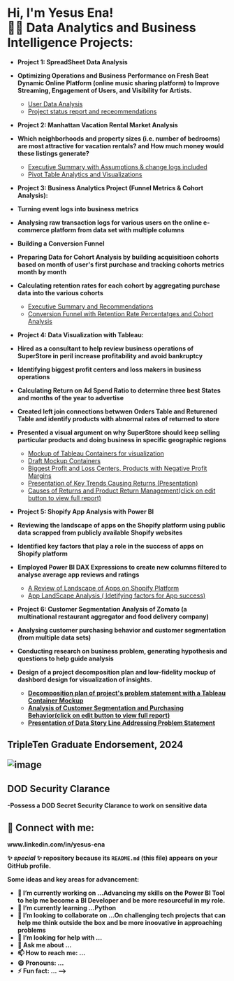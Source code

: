 <h1>Hi, I'm Yesus Ena! <br/><a 

<h2>👨‍💻 Data Analytics and Business Intelligence Projects:</h2>

- <b>Project 1: SpreadSheet Data Analysis
- Optimizing Operations and Business Performance on Fresh Beat Dynamic Online  Platform (online music sharing platform) to Improve Streaming, Engagement of Users, and Visibility for Artists.</b>
  - [User Data Analysis](https://docs.google.com/spreadsheets/d/1cD7Boge2K6DJ3aTJQ6-l615oshyRUdm3kEcFbZwJkaw/edit?usp=sharing)
  - [Project status report and receommendations](https://docs.google.com/document/d/1lJVfLP8kztqAxxQishqC4Ci6aUZw_8x7b0B2o6B-X5g/edit?usp=sharing)
    
    
- <b> Project 2: Manhattan Vacation Rental Market Analysis
- Which neighborhoods and property sizes (i.e. number of bedrooms) are most attractive for vacation rentals? and How much money would these listings generate?</b>
  - [Executive Summary with Assumptions & change logs included](https://docs.google.com/spreadsheets/d/1z9C0dAn7hjvEZ-z9EcpFhvgfeZJmWFlcZr51ZMv4Ggg/edit?usp=sharing)
  - [Pivot Table Analytics and Visualizations](https://docs.google.com/spreadsheets/d/1z9C0dAn7hjvEZ-z9EcpFhvgfeZJmWFlcZr51ZMv4Ggg/edit?usp=sharing)
  
  
- <b>Project 3: Business Analytics Project (Funnel Metrics & Cohort Analysis):
- Turning event logs into business metrics
- Analysing raw transaction logs for various users on the online e-commerce platform from data set with multiple columns
- Building a Conversion Funnel 
- Preparing Data for Cohort Analysis by building acquisitioon cohorts based on month of user's first purchase and tracking cohorts metrics month by month
- Calculating retention rates for each cohort by aggregating purchase data into the various cohorts</b>
  - [Executive Summary and Recommendations](https://docs.google.com/spreadsheets/d/1dZvMCtVKmnJvZz1W61WKG1ZY0_ZTVLnuWQKGRNQYUrU/edit?usp=sharing)
  - [Conversion Funnel with Retention Rate Percentatges and Cohort Analysis](https://docs.google.com/spreadsheets/d/1dZvMCtVKmnJvZz1W61WKG1ZY0_ZTVLnuWQKGRNQYUrU/edit?usp=sharing)
    
- <b>Project 4: Data Visualization with Tableau:
- Hired as a consultant to help review business operations of SuperStore in peril increase profitability and avoid bankruptcy
- Identifying biggest profit centers and loss makers in business operations
- Calculating Return on Ad Spend Ratio to determine three best States and months of the year to advertise
- Created left join connections betwwen Orders Table and Returened Table and identify products with abnormal rates of returned to store
- Presented a visual argument on why SuperStore should keep selling particular products and doing business in specific geographic regions </b>

  - [Mockup of Tableau Containers for visualization](https://docs.google.com/spreadsheets/d/1x7PAOG8YIWZSN9ct6-Ox5EBKGvdcwQ_m2qIe7_9HcoE/edit?usp=sharing)
  - [Draft Mockup Containers](https://docs.google.com/spreadsheets/d/12WYt-kVPU4A2JrpMZjRm-rRLbD4qjJYG/edit?usp=sharing&ouid=100533234730281498308&rtpof=true&sd=true)
  - [Biggest Profit and Loss Centers, Products with Negative Profit Margins](https://public.tableau.com/views/UPDATTEDDATAVISUALIZATIONWITHTABLEAUDASH/Dashboard3?:language=en-US&:sid=&:redirect=auth&:display_count=n&:origin=viz_share_link)
  - [Presentation of Key Trends Causing Returns (Presentation)](https://docs.google.com/presentation/d/1umKWBUKOXL1xSp1vAezXcALg5jWoUYDK/edit?usp=sharing&ouid=100533234730281498308&rtpof=true&sd=true)
  - [Causes of Returns and Product Return Management(click on edit button to view full report)](https://public.tableau.com/views/STORYTELLINGWITHTABLEAUBook1/Dashboard1?:language=en-US&:sid=&:redirect=auth&:display_count=n&:origin=viz_share_link)
    
    
- <b>Project 5: Shopify App Analysis with Power BI 
- Reviewing the landscape of apps on the Shopify platform using public data scrapped from publicly available Shopify websites
- Identified key factors that play a role in the success of apps on Shopify platform
- Employed Power BI DAX Expressions to create new columns filtered to analyse average app reviews and ratings</b>
  - [A Review of Landscape of Apps on Shopify Platform](https://docs.google.com/spreadsheets/d/1h8oL1Mr-mhjdPmDJqRqZdpqs7iiJ42DJOYers8fKWSc/edit?usp=sharing)
  - [App LandScape Analysis ( Idetifying factors for App success)](https://app.powerbi.com/groups/me/list?experience=power-bi)
    
    
- <b>Project 6: Customer Segmentation Analysis of Zomato (a multinational restaurant aggregator and food delivery company)
- Analysing customer purchasing behavior and customer segmentation (from multiple data sets)
- Conducting research on business problem, generating hypothesis and questions to help guide analysis
- Design of a project decomposition plan and low-fidelity mockup of dashbord design for visualization of insights.
  -  [Decomposition plan of project's problem statement with a Tableau Container Mockup](https://docs.google.com/spreadsheets/d/1hV6Cm3MhRZx96bvKtojLHTJyw-8Z32GaDYhzOE-P4eM/edit?usp=sharing)
  -  [Analysis of Customer Segmentation and Purchasing Behavior(click on edit button to view full report)](https://public.tableau.com/views/UPDATTEDFINALPROJECT-YESUSENA/ZamatosCustomers?:language=en-US&:sid=&:redirect=auth&:display_count=n&:origin=viz_share_link) 
  -  [Presentation of Data Story Line Addressing Problem Statement](https://docs.google.com/presentation/d/1MEarsaq56I8NZAXzCqRu3_lyK-lvV81s/edit?usp=sharing&ouid=100533234730281498308&rtpof=true&sd=true)

<h2>TripleTen Graduate Endorsement, 2024 
  
   ![image](https://github.com/user-attachments/assets/a711a9e6-c0fb-4532-89e7-6095671e1076)
    </h2>

<h2>DOD Security Clarance </h2>
-Possess a DOD Secret Security Clarance to work on sensitive data

<h2> 🤳 Connect with me:</h2>   www.linkedin.com/in/yesus-ena

✨ _special_ ✨ repository because its `README.md` (this file) appears on your GitHub profile.

Some ideas and key areas for advancement:

- 🔭 I’m currently working on ...Advancing my skills on the Power BI Tool to help me become a BI Developer and be more resourceful in my role.
- 🌱 I’m currently learning ...Python
- 👯 I’m looking to collaborate on ...On challenging tech projects that can help me think outside the box and be more inoovative in approaching problems
- 🤔 I’m looking for help with ...
- 💬 Ask me about ...
- 📫 How to reach me: ...
- 😄 Pronouns: ...
- ⚡ Fun fact: ...
-->
